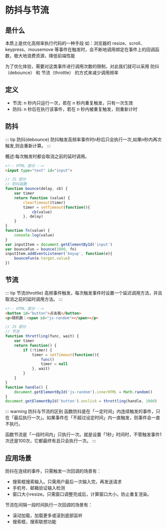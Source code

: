 # 防抖与节流

## 是什么
本质上是优化高频率执行代码的一种手段
如：浏览器的 resize、scroll、keypress、mousemove 等事件在触发时，会不断地调用绑定在事件上的回调函数，极大地浪费资源，降低前端性能

为了优化体验，需要对这类事件进行调用次数的限制，对此我们就可以采用 防抖（debounce） 和 节流（throttle） 的方式来减少调用频率

## 定义
- 节流: n 秒内只运行一次，若在 n 秒内重复触发，只有一次生效
- 防抖: n 秒后在执行该事件，若在 n 秒内被重复触发，则重新计时

## 防抖
::: tip 防抖(debounce)
防抖触发高频率事件时n秒后只会执行一次,如果n秒内再次触发,则会重新计算。
:::

概述:每次触发时都会取消之前的延时调用。

```html
<!-- HTML 部分 -->
<input type="text" id="input">
```

```js
// JS 部分
// 防抖函数
function bounce(delay, cb) {
    var timer
    return function (value) {
        clearTimeout(timer)
        timer = setTimeout(function(){
            cb(value)
        }, delay)
    }
}
function fn(value) {
    console.log(value)
}
var inputItem = document.getElementById('input')
var bounceFun = bounce(1000, fn)
inputItem.addEventListener('keyup', function(e){
    bounceFun(e.target.value)
})
```

## 节流
::: tip 节流(throttle)
高频事件触发，每次触发事件时设置一个延迟调用方法，并且取消之前的延时调用方法。
:::

```html
<!-- HTML 部分 -->
<button id="button">点击我</button>
<p>随机数：<span id="js-random"></span></p>
```

```js
// JS 部分
// 节流
function throttling(func, wait) {
    var timer
    return function() {
        if (!timer) {
            timer = setTimeout(function(){
                func()
                timer = null
            }, wait)
        }
    }
}
function handle() {
    document.getElementById('js-random').innerHTML = Math.random()
}
document.getElementById('button').onclick = throttling(handle, 1000)
```
::: warning 防抖与节流的区别
函数防抖是在「一定时间」内连续触发的事件，只在「最后执行一次」。如果事件在「不超过设定时间」内一直触发，则事件会一直不执行。

函数节流是「一段时间内」只执行一次。就是设置「1秒」时间时，不管触发事件1次还是100次，它都最终有且只会执行一次。
:::

## 应用场景
防抖在连续的事件，只需触发一次回调的场景有：
- 搜索框搜索输入。只需用户最后一次输入完，再发送请求
- 手机号、邮箱验证输入检测
- 窗口大小resize。只需窗口调整完成后，计算窗口大小。防止重复渲染。

节流在间隔一段时间执行一次回调的场景有：
- 滚动加载，加载更多或滚到底部监听
- 搜索框，搜索联想功能